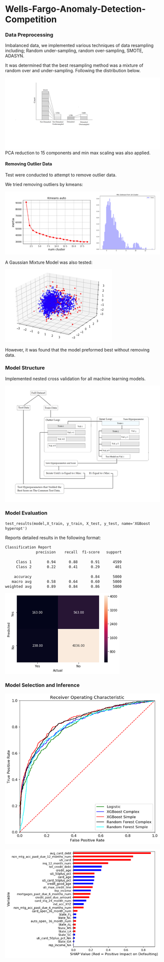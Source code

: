 # Wells-Fargo-Anomaly-Detection-Competition

### Data Preprocessing

Imbalanced data, we implemented various techniques of data resampling including; 
Random under-sampling, random over-sampling, SMOTE, ADASYN.

It was determined that the best resampling method was a mixture of random over and under-sampling. Following the distribution below. 

![alt text](figures/distro.png)
PCA reduction to 15 components and min max scaling was also applied.

#### Removing Outlier Data

Test were conducted to attempt to remove outlier data.

We tried removing outliers by kmeans:

![alt text](figures/kmeans.PNG)

A Gaussian Mixture Model was also tested:

![alt text](figures/GMM.PNG)

However, it was found that the model preformed best without removing data.


### Model Structure

Implemented nested cross validation for all machine learning models.

![alt text](figures/flow.png)


### Model Evaluation
```
test_results(model,X_train, y_train, X_test, y_test, name='XGBoost hyperopt')
```

Reports detailed results in the following format:

```
Classification Report
              precision    recall  f1-score   support

     Class 1       0.94      0.88      0.91      4599
     Class 2       0.22      0.41      0.29       401

    accuracy                           0.84      5000
   macro avg       0.58      0.64      0.60      5000
weighted avg       0.89      0.84      0.86      5000
```
![alt text](figures/score.png)



### Model Selection and Inference


![alt text](figures/roc-auc.png)

![alt text](figures/shap.png)
